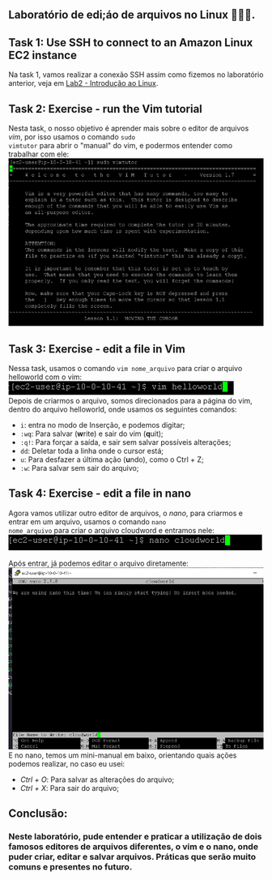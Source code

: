 ## Laboratório de edi;áo de arquivos no Linux 📄📁🐧.



## Task 1: Use SSH to connect to an Amazon Linux EC2 instance

Na task 1, vamos realizar a conexão SSH assim como fizemos no laboratório anterior, veja em [Lab2 - Introdução ao Linux](https://github.com/RodrigoArraes07/Labs-AWS/blob/main/Lab2-IntroducaoLinux/README.md).

## Task 2: Exercise - run the Vim tutorial

Nesta task, o nosso objetivo é aprender mais sobre o editor de arquivos *vim*, por isso usamos o comando <code>sudo vimtutor</code> para abrir o "manual" do vim, e podermos entender como trabalhar com ele: <br>
![](images/2025-09-16-16-08-23.png) <br>


## Task 3: Exercise - edit a file in Vim
Nessa task, usamos o comando <code>vim nome_arquivo</code> para criar o arquivo helloworld com o vim: <br>
![](images/2025-09-16-16-12-55.png) <br>
Depois de criarmos o arquivo, somos direcionados para a página do vim, dentro do arquivo helloworld, onde usamos os seguintes comandos: <br>
 - <code>i</code>: entra no modo de Inserção, e podemos digitar; <br>
 - <code>:wq</code>: Para salvar (**w**rite) e sair do vim (**q**uit); <br>
 - <code>:q!</code>: Para forçar a saída, e sair sem salvar possíveis alterações; <br>
 - <code>dd</code>: Deletar toda a linha onde o cursor está; <br> 
 - <code>u</code>: Para desfazer a última ação (**u**ndo), como o Ctrl + Z; <br>
- <code>:w</code>: Para salvar sem sair do arquivo; <br>

## Task 4: Exercise - edit a file in nano

Agora vamos utilizar outro editor de arquivos, o *nano*, para criarmos e entrar em um arquivo, usamos o comando <code>nano nome_arquivo</code> para criar o arquivo cloudword e entramos nele: <br>
![](images/2025-09-16-16-20-56.png)

Após entrar, já podemos editar o arquivo diretamente: <br>
![](images/2025-09-16-16-22-08.png) <br>
E no nano, temos um mini-manual em baixo, orientando quais ações podemos realizar, no caso eu usei: <br>
- *Ctrl + O*: Para salvar as alterações do arquivo; <br>
- *Ctrl + X*: Para sair do arquivo; <br>

## Conclusão:

<h3>Neste laboratório, pude entender e praticar a utilização de dois famosos editores de arquivos diferentes, o vim e o nano, onde puder criar, editar e salvar arquivos. Práticas que serão muito comuns e presentes no futuro. </h3>